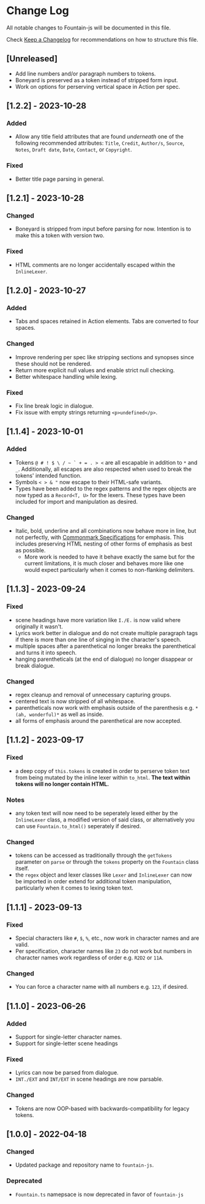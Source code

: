 # Change Log

All notable changes to Fountain-js will be documented in this file.

Check [Keep a Changelog](http://keepachangelog.com/) for recommendations on how to structure this file.

## [Unreleased]

- Add line numbers and/or paragraph numbers to tokens.
- Boneyard is preserved as a token instead of stripped form input.
- Work on options for perserving vertical space in Action per spec.

## [1.2.2] - 2023-10-28

### Added

- Allow any title field attributes that are found _underneath_ one of the following recommended attributes: `Title`, `Credit`, `Author/s`, `Source`, `Notes`, `Draft date`, `Date`, `Contact`, or `Copyright`.

### Fixed

- Better title page parsing in general.

## [1.2.1] - 2023-10-28

### Changed

- Boneyard is stripped from input before parsing for now. Intention is to make this a token with version two.

### Fixed

- HTML comments are no longer accidentally escaped within the `InlineLexer`.

## [1.2.0] - 2023-10-27

### Added

- Tabs and spaces retained in Action elements. Tabs are converted to four spaces.

### Changed

- Improve rendering per spec like stripping sections and synopses since these should not be rendered.
- Return more explicit null values and enable strict null checking.
- Better whitespace handling while lexing.

### Fixed

- Fix line break logic in dialogue.
- Fix issue with empty strings returning `<p>undefined</p>`.

## [1.1.4] - 2023-10-01

### Added

- Tokens ``@ # ! $ \ / ~ ` + = . > <`` are all escapable in addition to `*` and `_`. Additionally, all escapes are also respected when used to break the tokens' intended function.
- Symbols `< > & "` now escape to their HTML-safe variants.
- Types have been added to the regex patterns and the regex objects are now typed as a `Record<T, U>` for the lexers. These types have been included for import and manipulation as desired.

### Changed

- Italic, bold, underline and all combinations now behave more in line, but not perfectly, with [Commonmark Specifications](https://spec.commonmark.org/0.30/#emphasis-and-strong-emphasis) for emphasis. This includes preserving HTML nesting of other forms of emphasis as best as possible.
  - More work is needed to have it behave exactly the same but for the current limitations, it is much closer and behaves more like one would expect particularly when it comes to non-flanking delimiters.

## [1.1.3] - 2023-09-24

### Fixed

- scene headings have more variation like `I./E.` is now valid where originally it wasn't.
- Lyrics work better in dialogue and do not create multiple paragraph tags if there is more than one line of singing in the character's speech.
- multiple spaces after a parenthetical no longer breaks the parenthetical and turns it into speech.
- hanging parentheticals (at the end of dialogue) no longer disappear or break dialogue.

### Changed

- regex cleanup and removal of unnecessary capturing groups.
- centered text is now stripped of all whitespace.
- parentheticals now work with emphasis outside of the parenthesis e.g. `*(ah, wonderful)*` as well as inside.
- all forms of emphasis around the parenthetical are now accepted.

## [1.1.2] - 2023-09-17

### Fixed

- a deep copy of `this.tokens` is created in order to perserve token text from being mutated by the inline lexer within `to_html`. **The text within tokens will no longer contain HTML.**

### Notes

- any token text will now need to be seperately lexed either by the `InlineLexer` class, a modified version of said class, or alternatively you can use `Fountain.to_html()` seperately if desired.

### Changed

- tokens can be accessed as traditionally through the `getTokens` parameter on `parse` or through the `tokens` property on the `Fountain` class itself.
- the `regex` object and lexer classes like `Lexer` and `InlineLexer` can now be imported in order extend for additional token manipulation, particularly when it comes to lexing token text.

## [1.1.1] - 2023-09-13

### Fixed

- Special characters like `#`, `$`, `%`, etc., now work in character names and are valid.
- Per specification, character names like `23` do not work but numbers in character names work regardless of order e.g. `R2D2` or `11A`.

### Changed

- You can force a character name with all numbers e.g. `123`, if desired.

## [1.1.0] - 2023-06-26

### Added

- Support for single-letter character names.
- Support for single-letter scene headings

### Fixed

- Lyrics can now be parsed from dialogue.
- `INT./EXT` and `INT/EXT` in scene headings are now parsable.

### Changed

- Tokens are now OOP-based with backwards-compatibility for legacy tokens.

## [1.0.0] - 2022-04-18

### Changed

- Updated package and repository name to `fountain-js`.

### Deprecated

- `Fountain.ts` namepsace is now deprecated in favor of `fountain-js`
